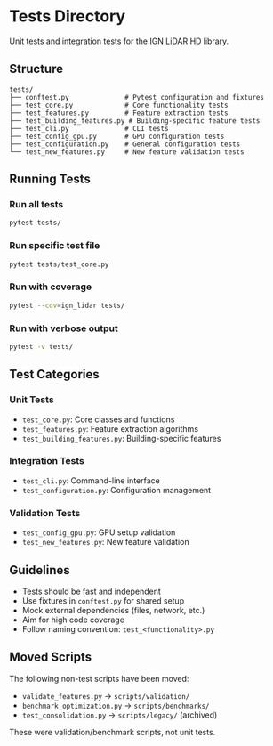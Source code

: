 # Tests Directory

Unit tests and integration tests for the IGN LiDAR HD library.

## Structure

```
tests/
├── conftest.py              # Pytest configuration and fixtures
├── test_core.py             # Core functionality tests
├── test_features.py         # Feature extraction tests
├── test_building_features.py # Building-specific feature tests
├── test_cli.py              # CLI tests
├── test_config_gpu.py       # GPU configuration tests
├── test_configuration.py    # General configuration tests
└── test_new_features.py     # New feature validation tests
```

## Running Tests

### Run all tests
```bash
pytest tests/
```

### Run specific test file
```bash
pytest tests/test_core.py
```

### Run with coverage
```bash
pytest --cov=ign_lidar tests/
```

### Run with verbose output
```bash
pytest -v tests/
```

## Test Categories

### Unit Tests
- `test_core.py`: Core classes and functions
- `test_features.py`: Feature extraction algorithms
- `test_building_features.py`: Building-specific features

### Integration Tests
- `test_cli.py`: Command-line interface
- `test_configuration.py`: Configuration management

### Validation Tests
- `test_config_gpu.py`: GPU setup validation
- `test_new_features.py`: New feature validation

## Guidelines

- Tests should be fast and independent
- Use fixtures in `conftest.py` for shared setup
- Mock external dependencies (files, network, etc.)
- Aim for high code coverage
- Follow naming convention: `test_<functionality>.py`

## Moved Scripts

The following non-test scripts have been moved:
- `validate_features.py` → `scripts/validation/`
- `benchmark_optimization.py` → `scripts/benchmarks/`
- `test_consolidation.py` → `scripts/legacy/` (archived)

These were validation/benchmark scripts, not unit tests.
